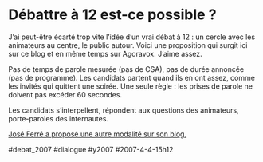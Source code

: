# Débattre à 12 est-ce possible ?

J’ai peut-être écarté trop vite l’idée d’un vrai débat à 12 : un cercle avec les animateurs au centre, le public autour. Voici une proposition qui surgit ici sur ce blog et en même temps sur Agoravox. J’aime assez.

Pas de temps de parole mesurée (pas de CSA), pas de durée annoncée (pas de programme). Les candidats partent quand ils en ont assez, comme les invités qui quittent une soirée. Une seule règle : les prises de parole ne doivent pas excéder 60 secondes.

Les candidats s’interpellent, répondent aux questions des animateurs, porte-paroles des internautes.

[José Ferré a proposé une autre modalité sur son blog.](http://carnetsdenuit.typepad.com/carnets_de_nuit/2007/04/a_la_recherche_.html)

#debat_2007 #dialogue #y2007 #2007-4-4-15h12
